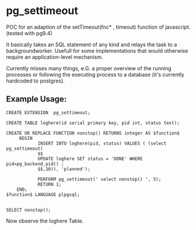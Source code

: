 # pg_settimeout
POC for an adaption of the setTimeout(fnc* , timeout) function of javascript.
(tested with pg9.4)

It basically takes an SQL statement of any kind and relays the task to a backgroundworker.
Usefull for some implementations that would otherwise require an application-level mechanism.

Currently misses many things, e.G. a proper overview of the running processes or following the 
executing process to a database (it's currently hardcoded to postgres).

## Example Usage:


    CREATE EXTENSION  pg_settimeout;

    CREATE TABLE loghere(id serial primary key, pid int, status text);

    CREATE OR REPLACE FUNCTION nonstop() RETURNS integer AS $function$
         BEGIN
                INSERT INTO loghere(pid, status) VALUES ( (select pg_settimeout(
                $$
                UPDATE loghere SET status = 'DONE' WHERE pid=pg_backend_pid() ;      
                $$,10)), 'planned');
                
                PERFORM pg_settimeout(' select nonstop() ', 5);
                RETURN 1;
        END;
    $function$ LANGUAGE plpgsql;


    SELECT nonstop();


Now observe the loghere Table.
